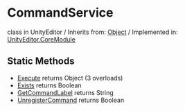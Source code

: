 # CommandService
class in UnityEditor
 / Inherits from: <a href="https://docs.unity3d.com/6000.0/Documentation/ScriptReference/Object.html" target="_blank">Object</a> / Implemented in: <a href="https://docs.unity3d.com/6000.0/Documentation/ScriptReference/UnityEditor.CoreModule.html" target="_blank">UnityEditor.CoreModule</a>
## Static Methods
- <a href="https://docs.unity3d.com/6000.0/Documentation/ScriptReference/CommandService.Execute.html" target="_blank">Execute</a> returns Object (3 overloads)
- <a href="https://docs.unity3d.com/6000.0/Documentation/ScriptReference/CommandService.Exists.html" target="_blank">Exists</a> returns Boolean
- <a href="https://docs.unity3d.com/6000.0/Documentation/ScriptReference/CommandService.GetCommandLabel.html" target="_blank">GetCommandLabel</a> returns String
- <a href="https://docs.unity3d.com/6000.0/Documentation/ScriptReference/CommandService.UnregisterCommand.html" target="_blank">UnregisterCommand</a> returns Boolean
